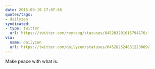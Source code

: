 ```yaml
---
date: 2015-09-19 17:07:58
quotes/tags:
- dailyzen
syndicated:
- type: twitter
  url: https://twitter.com/roytang/statuses/645283201615794176/
via:
  name: dailyzen
  url: https://twitter.com/dailyzen/statuses/645282524831223809/
---
```


Make peace with what is.